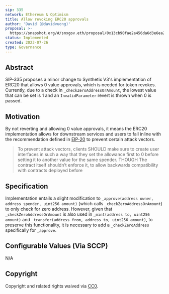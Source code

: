 ```yaml
---
sip: 335
network: Ethereum & Optimism
title: Allow revoking ERC20 approvals
author: 'David (@davidvuong)'
proposal: >-
  https://snapshot.org/#/snxgov.eth/proposal/0x13cb90fae2a456da6d3e6ea2dac3a1a3f05d7d911ceeda07fab7abeca49c61b9
status: Implemented
created: 2023-07-26
type: Governance
---
```


## Abstract

SIP-335 proposes a minor change to Synthetix V3's implementation of ERC20 that allows 0 value approvals, which is needed for token revokes. Currently, due to a check in `_checkZeroAddressOrAmount`, the lowest value that can be set is 1 and an `InvalidParameter` revert is thrown when 0 is passed.

## Motivation

By not reverting and allowing 0 value approvals, it means the ERC20 implementation allows for downstream services and users to fall inline with the recommendation defined in [EIP-20](https://eips.ethereum.org/EIPS/eip-20) to prevent certain attack vectors.

> To prevent attack vectors, clients SHOULD make sure to create user interfaces in such a way that they set the allowance first to 0 before setting it to another value for the same spender. THOUGH The contract itself shouldn’t enforce it, to allow backwards compatibility with contracts deployed before

## Specification

Implementation entails a slight modification to `_approve(address owner, address spender, uint256 amount)` (which calls `_checkZeroAddressOrAmount`) to only check for zero address. However, given that `_checkZeroAddressOrAmount` is also used in `_mint(address to, uint256 amount)` and `_transfer(address from, address to, uint256 amount)`, to preserve this functionality, it is necessary to add a `_checkZeroAddress` specifically for `_approve`.

## Configurable Values (Via SCCP)

N/A

## Copyright

Copyright and related rights waived via [CC0](https://creativecommons.org/publicdomain/zero/1.0/).
